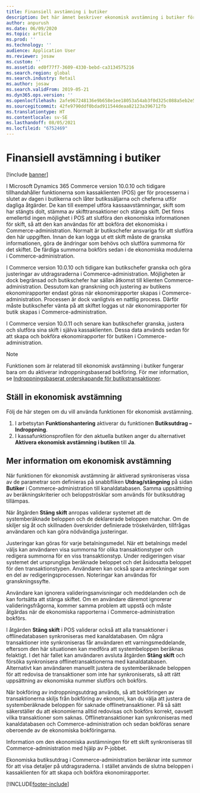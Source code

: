 ```yaml
---
title: Finansiell avstämning i butiker
description: Det här ämnet beskriver ekonomisk avstämning i butiker för POS för Microsoft Dynamics 365 Commerce.
author: anpurush
ms.date: 06/09/2020
ms.topic: article
ms.prod: ''
ms.technology: ''
audience: Application User
ms.reviewer: josaw
ms.custom: ''
ms.assetid: ed0f77f7-3609-4330-bebd-ca3134575216
ms.search.region: global
ms.search.industry: Retail
ms.author: josaw
ms.search.validFrom: 2019-05-21
ms.dyn365.ops.version: ''
ms.openlocfilehash: 2afe967248136e9b658e1ee18053a54ab3f0d325c088a5eb2e522fac335c01f0
ms.sourcegitcommit: 42fe9790ddf0bdad911544deaa82123a396712fb
ms.translationtype: HT
ms.contentlocale: sv-SE
ms.lasthandoff: 08/05/2021
ms.locfileid: "6752469"
---
```

# <a name="financial-reconciliation-in-retail-stores"></a>Finansiell avstämning i butiker

[!include [banner](includes/banner.md)]

I Microsoft Dynamics 365 Commerce version 10.0.10 och tidigare tillhandahåller funktionerna som kassaklienten (POS) ger för processerna i slutet av dagen i butikerna och låter butikssäljarna och cheferna utför dagliga åtgärder. De kan till exempel utföra kassaavstämningar, skift som har stängts dolt, stämma av skifttransaktioner och stänga skift. Det finns emellertid ingen möjlighet i POS att slutföra den ekonomiska informationen för skift, så att den kan användas för att bokföra det ekonomiska i Commerce-administration. Normalt är butikschefer ansvariga för att slutföra den här uppgiften. Innan de kan logga ut ett skift måste de granska informationen, göra de ändringar som behövs och slutföra summorna för det skiftet. De färdiga summorna bokförs sedan i de ekonomiska modulerna i Commerce-administration.

I Commerce version 10.0.10 och tidigare kan butikschefer granska och göra justeringar av utdragsraderna i Commerce-administration. Möjligheten är dock begränsad och butikschefer har sällan åtkomst till klienten Commerce-administration. Dessutom kan granskning och justering av butikens ekonomirapporter endast göras när ekonomirapporter skapas i Commerce-administration. Processen är dock vanligtvis en nattlig process. Därför måste butikschefer vänta på att skiftet loggas ut när ekonomirapporter för butik skapas i Commerce-administration.

I Commerce version 10.0.11 och senare kan butikschefer granska, justera och slutföra sina skift i själva kassaklienten. Dessa data används sedan för att skapa och bokföra ekonomirapporter för butiken i Commerce-administration.

> [!NOTE]
> Funktionen som är relaterad till ekonomisk avstämning i butiker fungerar bara om du aktiverar indroppningsbaserad bokföring. För mer information, se [Indroppningsbaserat orderskapande för butikstransaktioner](trickle-feed.md).

## <a name="set-up-financial-reconciliation"></a>Ställ in ekonomisk avstämning

Följ de här stegen om du vill använda funktionen för ekonomisk avstämning.

1. I arbetsytan **Funktionshantering** aktiverar du funktionen **Butiksutdrag – Indroppning**.
1. I kassafunktionsprofilen för den aktuella butiken anger du alternativet **Aktivera ekonomisk avstämning i butiken** till **Ja**.

## <a name="more-information-about-financial-reconciliation"></a>Mer information om ekonomisk avstämning

När funktionen för ekonomisk avstämning är aktiverad synkroniseras vissa av de parametrar som definieras på snabbfliken **Utdrag/stängning** på sidan **Butiker** i Commerce-administration till kanaldatabasen. Samma uppsättning av beräkningskriterier och beloppströsklar som används för butiksutdrag tillämpas.

När åtgärden **Stäng skift** anropas validerar systemet att de systemberäknade beloppen och de deklarerade beloppen matchar. Om de skiljer sig åt och skillnaden överskrider definierade tröskelvärden, tillfrågas användaren och kan göra nödvändiga justeringar.

Justeringar kan göras för varje betalningsmedel. När ett betalnings medel väljs kan användaren visa summorna för olika transaktionstyper och redigera summorna för en viss transaktionstyp. Under redigeringen visar systemet det ursprungliga beräknade beloppet och det åsidosatta beloppet för den transaktionstypen. Användaren kan också spara anteckningar som en del av redigeringsprocessen. Noteringar kan användas för granskningssyfte.

Användare kan ignorera valideringsanvisningar och meddelanden och de kan fortsätta att stänga skiftet. Om en användare däremot ignorerar valideringsfrågorna, kommer samma problem att uppstå och måste åtgärdas när de ekonomiska rapporterna i Commerce-administration bokförs.

I åtgärden **Stäng skift** i POS validerar också att alla transaktioner i offlinedatabasen synkroniseras med kanaldatabasen. Om några transaktioner inte synkroniseras får användaren ett varningsmeddelande, eftersom den här situationen kan medföra att systembeloppen beräknas felaktigt. I det här fallet kan användaren avsluta åtgärden **Stäng skift** och försöka synkronisera offlinetransaktionerna med kanaldatabasen. Alternativt kan användaren manuellt justera de systemberäknade beloppen för att redovisa de transaktioner som inte har synkroniserats, så att rätt uppsättning av ekonomiska nummer slutförs och bokförs. 

När bokföring av indroppningsutdrag används, så att bokföringen av transaktionerna skiljs från bokföring av ekonomi, kan du välja att justera de systemberäknade beloppen för saknade offlinetransaktioner. På så sätt säkerställer du att ekonomierna alltid redovisas och bokförs korrekt, oavsett vilka transaktioner som saknas. Offlinetransaktioner kan synkroniseras med kanaldatabasen och Commerce-administration och sedan bokföras senare oberoende av de ekonomiska bokföringarna.

Information om den ekonomiska avstämningen för ett skift synkroniseras till Commerce-administration med hjälp av P-jobbet.

Ekonomiska butiksutdrag i Commerce-administration beräknar inte summor för att visa detaljer på utdragsraderna. I stället används de slutna beloppen i kassaklienten för att skapa och bokföra ekonomirapporter.


[!INCLUDE[footer-include](../includes/footer-banner.md)]